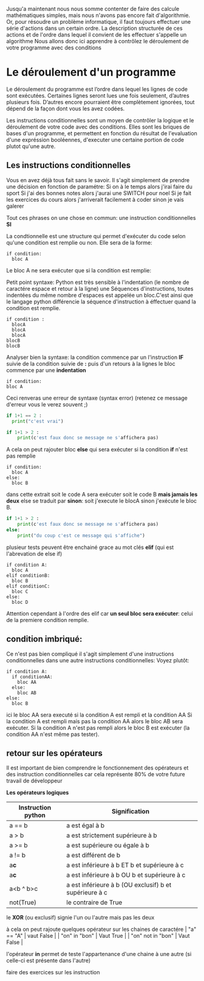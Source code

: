 Jusqu'a maintenant nous nous somme contenter de faire des calcule mathématiques simples, mais nous n'avons pas encore fait d'algorithmie.
Or, pour résoudre un problème informatique, il faut toujours effectuer une série d'actions dans un certain ordre. La description structurée de ces actions et de l'ordre dans lequel il convient de les effectuer s'appelle un algorithme
Nous allons donc ici apprendre à contrôlez le déroulement de votre programme avec des conditions

# Le déroulement d'un programme

Le déroulement du programme est l’ordre dans lequel les lignes de code sont exécutées. Certaines lignes seront lues une fois seulement, d’autres plusieurs fois. D’autres encore pourraient être complètement ignorées, tout dépend de la façon dont vous les avez codées.

Les instructions conditionnelles sont un moyen de contrôler la logique et le déroulement de votre code avec des conditions.
Elles sont les briques de bases d'un programme, et permettent en fonction du résultat de l'evaluation d'une expréssion booléennes, d'executer une certaine portion de code plutot qu'une autre.

## Les instructions conditionnelles

Vous en avez déjà tous fait sans le savoir. Il s'agit simplement de prendre une décision en fonction de paramétre:
Si on à le temps alors j'irai faire du sport
Si j'ai des bonnes notes alors j'aurai une SWITCH pour noel
Si je fait les exercices du cours alors j'arriverait facilement à coder sinon je vais galerer

Tout ces phrases on une chose en commun: une instruction conditionnelles **SI**

La condtionnelle est une structure qui permet d'exécuter du code selon qu'une condition est remplie ou non.
Elle sera de la forme:

```
if condition:
  bloc A
```
Le bloc A ne sera exécuter que si la condition est remplie:

Petit point syntaxe:
Python est très sensible à l'indentation (le nombre de caractére espace et retour à la ligne)
une Séquences d'instructions, toutes indentées du même nombre d'espaces est appelée un bloc.C'est ainsi que le langage python différencie la séquence d'instruction à éffectuer quand la condition est remplie.

```
if condition :
  blocA
  blocA
  blocA
blocB
blocB

```
Analyser bien la syntaxe: la condition commence par un l'instruction **IF** suivie de la condition suivie de **:** puis d'un retours à la lignes
le bloc commence par une **indentation**

```
if condition:
bloc A
```
Ceci renveras une erreur de syntaxe (syntax error) (retenez ce message d'erreur vous le verez souvent ;)



```python runnable
if 1+1 == 2 :
  print("c'est vrai")

if 1+1 > 2 :
    print(c'est faux donc se message ne s'affichera pas)
```

A cela on peut rajouter bloc **else** qui sera exécuter si la condition **if** n'est pas remplie

```
if condition:
  bloc A
else:
  bloc B
```
dans cette extrait soit le code A sera exécuter soit le code B **mais jamais les deux**
else se traduit par **sinon**:
soit j'execute le blocA sinon j'exécute le bloc B.

```python runnable
if 1+1 > 2 :
    print(c'est faux donc se message ne s'affichera pas)
else:
    print("du coup c'est ce message qui s'affiche")
```

plusieur tests peuvent être enchainé grace au mot clés **elif** (qui est l'abrevation de else if)

```
if condition A:
  bloc A
elif conditionB:
  bloc B
elif conditionC:
  bloc C
else:
  bloc D
```

Attention cependant à l'ordre des elif car **un seul bloc sera exécuter**: celui de la premiere condition remplie.

## condition imbriqué:
Ce n'est pas bien compliqué il s'agit simplement d'une instructions conditionnelles dans une autre instructions conditionnelles:
Voyez plutôt:
```
if condition A:
  if conditionAA:
    bloc AA
  else:
    bloc AB  
else:
  bloc B
```

ici le bloc AA sera executé si la condition A est rempli et la condition AA
Si la condition A est rempli mais pas la condition AA alors le bloc AB sera exécuter.
Si la condition A n'est pas rempli alors le bloc B est exécuter (la condition AA n'est même pas tester).



## retour sur les opérateurs
 Il est important de bien comprendre le fonctionnement des opérateurs et des instruction conditionnelles car cela représente 80% de votre future travail de développeur

 **Les opérateurs logiques**

 | Instruction python | Signification |
| ------ | ----------- |
| a == b   | a est égal à b |
| a > b | a est strictement supérieure à b |
| a >= b | a est supérieure ou égale à b |
| a != b | a est différent de b |
| a<b and b>c| a est inférieure à b ET b et supérieure à c |
| a<b or b>c| a est inférieure à b OU b et supérieure à c |
| a<b ^ b>c| a est inférieure à b (OU exclusif) b et supérieure à c |
| not(True) | le contraire de True |

le **XOR** (ou exclusif) signie l'un ou l'autre mais pas les deux

à cela on peut rajoute quelques opérateur sur les chaines de caractére
| "a" == "A"   | vaut False |
| "on" in "bon" | Vaut True |
| "on" not in "bon" | Vaut False |


 l'opérateur **in** permet de teste l'appartenance d'une chaine à une autre (si celle-ci est présente dans l'autre)




faire des exercices sur les instruction
